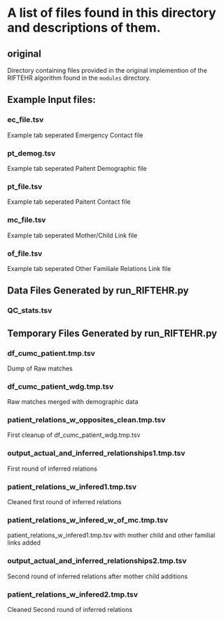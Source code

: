 # A list of files found in this directory and descriptions of them.

## original
Directory containing files provided in the original implemention of the RIFTEHR algorithm found in the `modules` directory.

## Example Input files:

### ec_file.tsv
Example tab seperated Emergency Contact file

### pt_demog.tsv
Example tab seperated Paitent Demographic file

### pt_file.tsv
Example tab seperated Paitent Contact file

### mc_file.tsv
Example tab seperated Mother/Child Link file

### of_file.tsv
Example tab seperated Other Familiale Relations Link file

## Data Files Generated by run_RIFTEHR.py

### QC_stats.tsv

## Temporary Files Generated by run_RIFTEHR.py

### df_cumc_patient.tmp.tsv
Dump of Raw matches

### df_cumc_patient_wdg.tmp.tsv
Raw matches merged with demographic data

### patient_relations_w_opposites_clean.tmp.tsv
First cleanup of df_cumc_patient_wdg.tmp.tsv

### output_actual_and_inferred_relationships1.tmp.tsv
First round of inferred relations

### patient_relations_w_infered1.tmp.tsv
Cleaned first round of inferred relations

### patient_relations_w_infered_w_of_mc.tmp.tsv
patient_relations_w_infered1.tmp.tsv with mother child and other familial links added

### output_actual_and_inferred_relationships2.tmp.tsv
Second round of inferred relations after mother child additions

### patient_relations_w_infered2.tmp.tsv
Cleaned Second round of inferred relations








